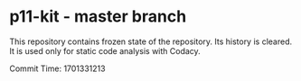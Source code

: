 # p11-kit - master branch

This repository contains frozen state of the repository.
Its history is cleared. It is used only for static code
analysis with Codacy.

Commit Time: 1701331213